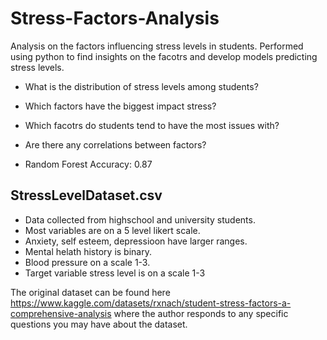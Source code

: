 # Stress-Factors-Analysis
Analysis on the factors influencing stress levels in students.
Performed using python to find insights on the facotrs and develop models predicting stress levels.

- What is the distribution of stress levels among students?
- Which factors have the biggest impact stress?
- Which facotrs do students tend to have the most issues with?
- Are there any correlations between factors?

- Random Forest Accuracy: 0.87

## StressLevelDataset.csv
- Data collected from highschool and university students.
- Most variables are on a 5 level likert scale.
- Anxiety, self esteem, depressioon have larger ranges.
- Mental helath history is binary.
- Blood pressure on a scale 1-3.
- Target variable stress level is on a scale 1-3
  
The original dataset can be found here https://www.kaggle.com/datasets/rxnach/student-stress-factors-a-comprehensive-analysis where the author responds to any specific questions you may have about the dataset.
